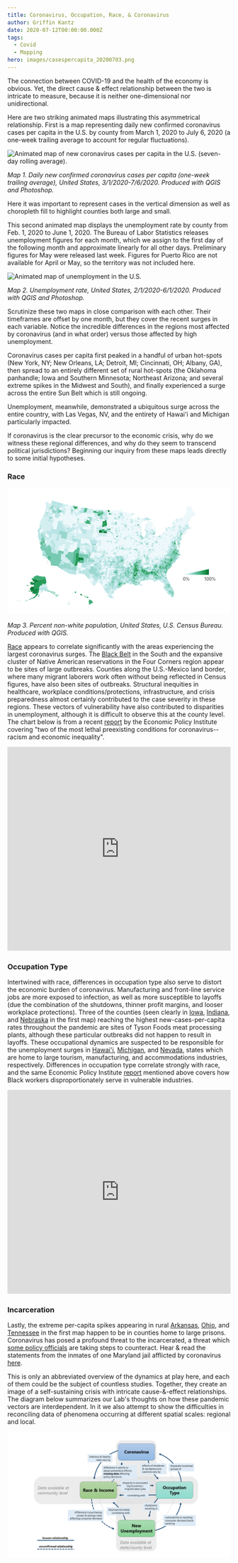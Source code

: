 ```yaml
---
title: Coronavirus, Occupation, Race, & Coronavirus
author: Griffin Kantz
date: 2020-07-12T00:00:00.000Z
tags:
  - Covid
  - Mapping
hero: images/casespercapita_20200703.png
---
```

The connection between COVID-19 and the health of the economy is obvious. Yet, the direct cause & effect relationship between the two is intricate to measure, because it is neither one-dimensional nor unidirectional.

Here are two striking animated maps illustrating this asymmetrical relationship. First is a map representing daily new confirmed coronavirus cases per capita in the U.S. by county from March 1, 2020 to July 6, 2020 (a one-week trailing average to account for regular fluctuations).

![Animated map of new coronavirus cases per capita in the U.S. (seven-day rolling average).](images/casespercapita.gif)

*Map 1. Daily new confirmed coronavirus cases per capita (one-week trailing average), United States, 3/1/2020-7/6/2020. Produced with QGIS and Photoshop.*

Here it was important to represent cases in the vertical dimension as well as choropleth fill to highlight counties both large and small.

This second animated map displays the unemployment rate by county from Feb. 1, 2020 to June 1, 2020. The Bureau of Labor Statistics releases unemployment figures for each month, which we assign to the first day of the following month and approximate linearly for all other days. Preliminary figures for May were released last week. Figures for Puerto Rico are not available for April or May, so the territory was not included here.

![Animated map of unemployment in the U.S.](images/unemployment.gif)

*Map 2. Unemployment rate, United States, 2/1/2020-6/1/2020. Produced with QGIS and Photoshop.*

Scrutinize these two maps in close comparison with each other. Their timeframes are offset by one month, but they cover the recent surges in each variable. Notice the incredible differences in the regions most affected by coronavirus (and in what order) versus those affected by high unemployment.

Coronavirus cases per capita first peaked in a handful of urban hot-spots (New York, NY; New Orleans, LA; Detroit, MI; Cincinnati, OH; Albany, GA), then spread to an entirely different set of rural hot-spots (the Oklahoma panhandle; Iowa and Southern Minnesota; Northeast Arizona; and several extreme spikes in the Midwest and South), and finally experienced a surge across the entire Sun Belt which is still ongoing.

Unemployment, meanwhile, demonstrated a ubiquitous surge across the entire country, with Las Vegas, NV, and the entirety of Hawai'i and Michigan particularly impacted.

If coronavirus is the clear precursor to the economic crisis, why do we witness these regional differences, and why do they seem to transcend political jurisdictions? Beginning our inquiry from these maps leads directly to some initial hypotheses.

### Race

![](images/race.png "Map of percent non-white population, United States.")

*Map 3. Percent non-white population, United States, U.S. Census Bureau. Produced with QGIS.*

[Race](https://www.nytimes.com/interactive/2020/07/05/us/coronavirus-latinos-african-americans-cdc-data.html) appears to correlate significantly with the areas experiencing the largest coronavirus surges. The [Black Belt](https://en.wikipedia.org/wiki/Black_Belt_in_the_American_South) in the South and the expansive cluster of Native American reservations in the Four Corners region appear to be sites of large outbreaks. Counties along the U.S.-Mexico land border, where many migrant laborers work often without being reflected in Census figures, have also been sites of outbreaks. Structural inequities in healthcare, workplace conditions/protections, infrastructure, and crisis preparedness almost certainly contributed to the case severity in these regions. These vectors of vulnerability have also contributed to disparities in unemployment, although it is difficult to observe this at the county level. The chart below is from a recent [report](https://www.epi.org/publication/black-workers-covid/) by the Economic Policy Institute covering "two of the most lethal preexisting conditions for coronavirus--racism and economic inequality".

<iframe width="100%" height="460" src="https://www.epi.org?p=197235&view=embed&embed_template=charts_v2013_08_21&embed_date=20200712&onp=193246&utm_source=epi_press&utm_medium=chart_embed&utm_campaign=charts_v2" frameborder="0"></iframe>

### Occupation Type

Intertwined with race, differences in occupation type also serve to distort the economic burden of coronavirus. Manufacturing and front-line service jobs are more exposed to infection, as well as more susceptible to layoffs (due the combination of the shutdowns, thinner profit margins, and looser workplace protections). Three of the counties (seen clearly in [Iowa](https://siouxlandnews.com/news/coronavirus/buena-vista-county-tops-national-list-for-fastest-growing-covid-19-hotpost), [Indiana](https://www.indystar.com/story/news/environment/2020/04/27/cass-county-coronavirus-cases-spike-county-home-meat-plant/3033246001/), and [Nebraska](https://journalstar.com/lifestyles/health-med-fit/health/dakota-county-one-of-the-nations-fastest-growing-coronavirus-hot-spots/article_c91b8158-776f-56fa-a550-e98dd89a68fe.html) in the first map) reaching the highest new-cases-per-capita rates throughout the pandemic are sites of Tyson Foods meat processing plants, although these particular outbreaks did not happen to result in layoffs. These occupational dynamics are suspected to be responsible for the unemployment surges in [Hawai'i](https://uhero.hawaii.edu/covid-19s-uneven-impact-on-businesses-and-workers-results-from-a-uhero-chamber-of-commerce-hawaii-survey/), [Michigan](https://www.brookings.edu/blog/the-avenue/2020/06/04/why-covid-19-hit-michigan-so-hard/), and [Nevada](https://www.npr.org/sections/coronavirus-live-updates/2020/05/28/864398303/the-sheer-volume-is-hard-to-capture-unemployment-in-nevada-soars-to-historic-hig), states which are home to large tourism, manufacturing, and accommodations industries, respectively. Differences in occupation type correlate strongly with race, and the same Economic Policy Institute [report](https://www.epi.org/publication/black-workers-covid/) mentioned above covers how Black workers disproportionately serve in vulnerable industries.

<iframe width="100%" height="460" src="https://www.epi.org?p=193254&view=embed&embed_template=charts_v2013_08_21&embed_date=20200712&onp=193246&utm_source=epi_press&utm_medium=chart_embed&utm_campaign=charts_v2" frameborder="0"></iframe>

### Incarceration

Lastly, the extreme per-capita spikes appearing in rural [Arkansas](https://wreg.com/news/small-arkansas-county-dealing-with-rise-in-covid-19-cases/), [Ohio](https://www.marionstar.com/story/news/local/2020/04/25/marion-prison-ohio-coronavirus-outbreak-seeping-into-larger-community/3026133001/), and [Tennessee](https://www.wkrn.com/community/health/coronavirus/trousdale-county-leads-us-in-virus-cases-per-capita-due-to-prison/) in the first map happen to be in counties home to large prisons. Coronavirus has posed a profound threat to the incarcerated, a threat which [some policy officials](https://www.prisonpolicy.org/virus/virusresponse.html) are taking steps to counteract. Hear & read the statements from the inmates of one Maryland jail afflicted by coronavirus [here](https://www.gaspingforjustice.org/).

This is only an abbreviated overview of the dynamics at play here, and each of them could be the subject of countless studies. Together, they create an image of a self-sustaining crisis with intricate cause-&-effect relationships. The diagram below summarizes our Lab's thoughts on how these pandemic vectors are interdependent. In it we also attempt to show the difficulties in reconciling data of phenomena occurring at different spatial scales: regional and local.

![Diagram of relationships between coronavirus, occupation type, new unemployment, and race/income.](images/covid-19-theoretical-framework_20200624.png)